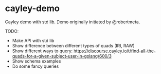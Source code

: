 # cayley-demo
Cayley demo with std lib. Demo originally initiated by @robertmeta.

TODO:
* Make API with std lib
* Show difference between different types of quads (IRI, RAW)
* Show different ways to query: https://discourse.cayley.io/t/find-all-the-quads-for-a-given-subject-user-in-golang/600/3
* Show schema examples
* Do some fancy queries
